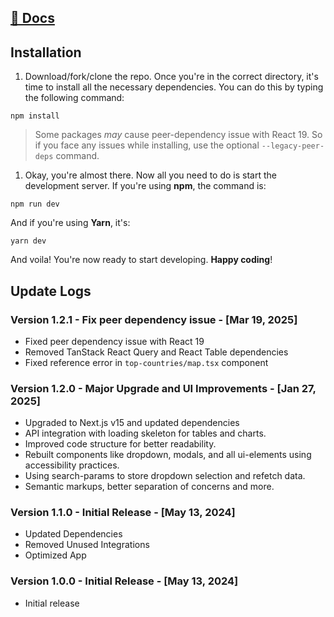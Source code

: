 ## [📖 Docs](https://docs.nextadmin.co/)

## Installation

1. Download/fork/clone the repo. Once you're in the correct directory, it's time to install all the necessary dependencies. You can do this by typing the following command:

```
npm install
```
> Some packages *may* cause peer-dependency issue with React 19. So if you face any issues while installing, use the optional `--legacy-peer-deps` command.


1. Okay, you're almost there. Now all you need to do is start the development server. If you're using **npm**, the command is:

```
npm run dev
```
And if you're using **Yarn**, it's:

```
yarn dev
```

And voila! You're now ready to start developing. **Happy coding**!


## Update Logs

### Version 1.2.1 - Fix peer dependency issue - [Mar 19, 2025]
- Fixed peer dependency issue with React 19
- Removed TanStack React Query and React Table dependencies
- Fixed reference error in `top-countries/map.tsx` component

### Version 1.2.0 - Major Upgrade and UI Improvements - [Jan 27, 2025]

- Upgraded to Next.js v15 and updated dependencies
- API integration with loading skeleton for tables and charts.
- Improved code structure for better readability.
- Rebuilt components like dropdown, modals, and all ui-elements using accessibility practices.
- Using search-params to store dropdown selection and refetch data.
- Semantic markups, better separation of concerns and more.

### Version 1.1.0 - Initial Release - [May 13, 2024]

- Updated Dependencies
- Removed Unused Integrations
- Optimized App

  
### Version 1.0.0 - Initial Release - [May 13, 2024]

- Initial release

